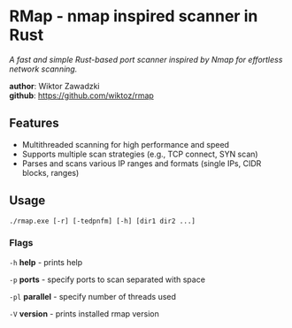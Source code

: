 # RMap - nmap inspired scanner in Rust
*A fast and simple Rust-based port scanner inspired by Nmap for effortless network scanning.*

**author**: Wiktor Zawadzki\
**github**: https://github.com/wiktoz/rmap

## Features
- Multithreaded scanning for high performance and speed
- Supports multiple scan strategies (e.g., TCP connect, SYN scan)
- Parses and scans various IP ranges and formats (single IPs, CIDR blocks, ranges)

## Usage
`./rmap.exe [-r] [-tedpnfm] [-h] [dir1 dir2 ...]`

### Flags
`-h` **help** - prints help

`-p` **ports** - specify ports to scan separated with space

`-pl` **parallel** - specify number of threads used

`-V` **version** - prints installed rmap version
